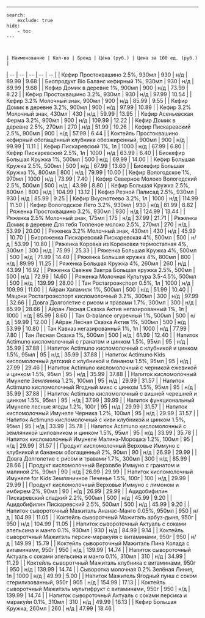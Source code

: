---
    search:
        exclude: true
    hide:
        - toc
    ---
    


    | Наименование | Кол-во | Бренд | Цена (руб.) | Цена за 100 ед. (руб.) |
| -- | -- | -- | -- | -- |
| Кефир Простоквашино 2.5%, 930мл | 930 | н/д | 89.99 | 9.68 |
| Биопродукт Bio Баланс кефирный 1%, 930мл | 930 | н/д | 89.99 | 9.68 |
| Кефир Домик в деревне 1%, 900мл | 900 | н/д | 73.99 | 8.22 |
| Кефир Простоквашино 3.2%, 930мл | 930 | н/д | 97.99 | 10.54 |
| Кефир 3.2% Молочный знак, 900мл | 900 | н/д | 85.99 | 9.55 |
| Кефир Домик в деревне 3.2%, 900мл | 900 | н/д | 97.99 | 10.89 |
| Кефир 3.2% Молочный знак, 430мл | 430 | н/д | 59.99 | 13.95 |
| Кефир Асеньевская Ферма 3.2%, 900мл | 900 | н/д | 109.99 | 12.22 |
| Кефир Домик в деревне 2.5%, 270мл | 270 | н/д | 51.99 | 19.26 |
| Кефир Пискаревский 2.5%, 900мл | 900 | н/д | 57.99 | 6.44 |
| Коктейль Простоквашино кефирный обогащённый клубника обезжиренный, 900мл | 900 | н/д | 99.99 | 11.11 |
| Кефир Пискаревский 1%, 1л | 1000 | н/д | 67.99 | 6.80 |
| Кефир Пискаревский 2.5%, 1л | 1000 | н/д | 63.99 | 6.40 |
| Биокефир Большая Кружка 1%, 500мл | 500 | н/д | 69.99 | 14.00 |
| Кефир Большая Кружка 2.5%, 500мл | 500 | н/д | 67.99 | 13.60 |
| Биокефир Большая Кружка 1%, 800мл | 800 | н/д | 79.99 | 10.00 |
| Кефир Вологодское 1%, 970мл | 1000 | н/д | 73.99 | 7.40 |
| Кефир Северное Молоко Вологодский 2.5%, 500мл | 500 | н/д | 43.99 | 8.80 |
| Кефир Большая Кружка 2.5%, 800мл | 800 | н/д | 104.99 | 13.12 |
| Кефир Резной Палисад 2.5%, 930мл | 930 | н/д | 85.99 | 9.25 |
| Кефир Вкуснотеево 3.2%, 1л | 1000 | н/д | 114.99 | 11.50 |
| Кефир Вологодское Лето 3.2%, 930мл | 930 | н/д | 81.99 | 8.82 |
| Ряженка Простоквашино 3.2%, 930мл | 930 | н/д | 124.99 | 13.44 |
| Ряженка 2.5% Молочный знак, 175мл | 175 | н/д | 37.99 | 21.71 |
| Ряженка Домик в деревне Для тебя Топленое молоко 2.5%, 270мл | 270 | н/д | 53.99 | 20.00 |
| Ряженка 3.2% Молочный знак, 430мл | 430 | н/д | 45.99 | 10.70 |
| Биоряженка Пискаревский Пискаревская 4%, 500мл | 500 | н/д | 53.99 | 10.80 |
| Ряженка Коровка из Кореновки термостатная 4%, 300мл | 300 | н/д | 75.99 | 25.33 |
| Ряженка Большая Кружка 4%, 500мл | 500 | н/д | 71.99 | 14.40 |
| Ряженка Большая кружка 4%, 800мл | 800 | н/д | 89.99 | 11.25 |
| Ряженка Большая Кружка 4%, 260мл | 260 | н/д | 43.99 | 16.92 |
| Ряженка Свежее Завтра Большая кружка 2.5%, 500мл | 500 | н/д | 72.99 | 14.60 |
| Ряженка Молочная Культура 3.5-4.5%, 500мл | 500 | н/д | 139.99 | 28.00 |
| Тан Ростагроэкспорт 0.5%, 1л | 1000 | н/д | 109.99 | 11.00 |
| Айран Халамилк 1%, 500мл | 500 | н/д | 51.99 | 10.40 |
| Мацони Ростагроэкспорт кисломолочный 3.2%, 300мл | 300 | н/д | 97.99 | 32.66 |
| Довга Долголетие с рисом и травами 1.7%, 300мл | 300 | н/д | 85.99 | 28.66 |
| Айран Лесная Сказка Актив негазированный 1%, 1л | 1000 | н/д | 85.99 | 8.60 |
| Тан G-balance огуречный 1%, 500мл | 500 | н/д | 59.99 | 12.00 |
| Айран Лесная Сказка Актив 1%, 500мл | 500 | н/д | 53.99 | 10.80 |
| Тан Кавказ негазированный 1%, 1л | 1000 | н/д | 77.99 | 7.80 |
| Тан Лесная Сказка 1%, 500мл | 500 | н/д | 61.99 | 12.40 |
| Напиток Actimuno кисломолочный с гранатом и цинком 1.5%, 95мл | 95 | н/д | 35.99 | 37.88 |
| Напиток Actimuno кисломолочный с клубникой и цинком 1.5%, 95мл | 95 | н/д | 35.99 | 37.88 |
| Напиток Actimuno Kids кисломолочный детский с клубникой и бананом 1.5%, 95мл | 95 | н/д | 27.99 | 29.46 |
| Напиток Actimuno кисломолочный с черникой ежевикой и цинком 1.5%, 95мл | 95 | н/д | 35.99 | 37.88 |
| Напиток кисломолочный Имунеле Земляника 1.2%, 100мл | 95 | н/д | 29.99 | 31.57 |
| Напиток Actimuno кисломолочный Ягодный микс с цинком 1.5%, 95мл | 95 | н/д | 35.99 | 37.88 |
| Напиток Actimuno кисломолочный с вишней черешней и цинком 1.5%, 95мл | 95 | н/д | 37.99 | 39.99 |
| Напиток функциональный Имунеле лесные ягоды 1.2%, 100г | 95 | н/д | 29.99 | 31.57 |
| Напиток кисломолочный Имунеле Черника 1.2%, 100мл | 95 | н/д | 29.99 | 31.57 |
| Напиток Actimuno кисломолочный с киви клубникой и цинком 1.5%, 95мл | 95 | н/д | 33.99 | 35.78 |
| Напиток Actimuno кисломолочный с земляникой шиповником и цинком 1.5%, 95мл | 95 | н/д | 33.99 | 35.78 |
| Напиток кисломолочный Имунеле Малина-Морошка 1.2%, 100мл | 95 | н/д | 29.99 | 31.57 |
| Продукт кисломолочный Верховье Иммуно с клубникой и бананом обогащенный 2%, 90мл | 90 | н/д | 26.99 | 29.99 |
| Довга Долголетие с рисом и травами 1.7%, 300мл | 300 | н/д | 85.99 | 28.66 |
| Продукт кисломолочный Верховбе Иммуно с гранатом и малиной 2%, 90мл | 90 | н/д | 26.99 | 29.99 |
| Напиток кисломолочный Имунеле for Kids Земляничное Печенье 1.5%, 100г | 100 | н/д | 29.99 | 29.99 |
| Продукт кисломолочный Верховье Иммуно с лимоном и имбирем 2%, 90мл | 90 | н/д | 26.99 | 29.99 |
| Ацидобифилин Пискаревский сладкий 2.2%, 500мл | 500 | н/д | 45.99 | 9.20 |
| Ацидобифилин Пискаревский 2.5%, 500мл | 500 | н/д | 45.99 | 9.20 |
| Напиток сывороточный Мажитэль Ананас-Манго 0.05%, 950мл | 950 | н/д | 104.99 | 11.05 |
| Коктейль сыворотчный Мажитэль арбуз-дыня, 950г | 950 | н/д | 104.99 | 11.05 |
| Напиток сывороточный Актуаль с соками апельсина и манго 0.1%, 930мл | 930 | н/д | 84.99 | 9.14 |
| Коктейль сыворотчный Мажитэль персик-маракуйя с витаминами, 950г | 950 | н/д | 149.99 | 15.79 |
| Коктейль сывороточный Мажитэль Пина Колада с витаминами, 950г | 950 | н/д | 139.99 | 14.74 |
| Напиток сывороточный Актуаль с соками апельсина и манго 0.1%, 310мл | 310 | н/д | 34.99 | 11.29 |
| Коктейль сыворотчный Мажитэль клубника с витаминами, 950г | 950 | н/д | 139.99 | 14.74 |
| Сыворотка молочная 0.2% Зелёная Линия, 1л | 1000 | н/д | 49.99 | 5.00 |
| Напиток Мажитель Ягодный пунш с соком стерилизованный, 950г | 905 | н/д | 154.99 | 17.13 |
| Коктейль сыворотчный Мажитэль мультифрукт с витаминами, 950г | 950 | н/д | 139.99 | 14.74 |
| Напиток сывороточный Актуаль с соками персика и маракуйи 0.1%, 310мл | 310 | н/д | 49.99 | 16.13 |
| Кефир Большая Кружка, 260мл | 260 | н/д | 47.99 | 18.46 |
